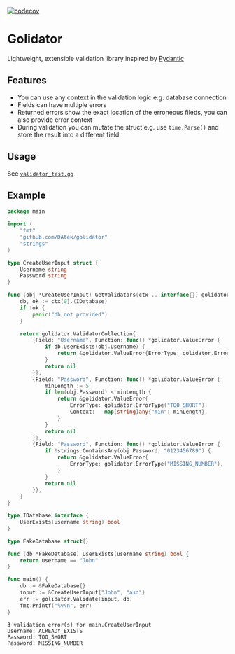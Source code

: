 [![codecov](https://codecov.io/gh/DAtek/golidator/graph/badge.svg?token=1QYUBN9NDN)](https://codecov.io/gh/DAtek/golidator)

# Golidator
Lightweight, extensible validation library inspired by [Pydantic](https://github.com/pydantic/pydantic)

## Features
- You can use any context in the validation logic e.g. database connection
- Fields can have multiple errors
- Returned errors show the exact location of the erroneous fileds, you can also provide error context
- During validation you can mutate the struct e.g. use `time.Parse()` and store the result into a different field


## Usage
See [`validator_test.go`](https://github.com/DAtek/golidator/blob/main/validator_test.go)

## Example
```go
package main

import (
	"fmt"
	"github.com/DAtek/golidator"
	"strings"
)

type CreateUserInput struct {
	Username string
	Password string
}

func (obj *CreateUserInput) GetValidators(ctx ...interface{}) golidator.ValidatorCollection {
	db, ok := ctx[0].(IDatabase)
	if !ok {
		panic("db not provided")
	}

	return golidator.ValidatorCollection{
		{Field: "Username", Function: func() *golidator.ValueError {
			if db.UserExists(obj.Username) {
				return &golidator.ValueError{ErrorType: golidator.ErrorType("ALREADY_EXISTS")}
			}
			return nil
		}},
		{Field: "Password", Function: func() *golidator.ValueError {
			minLength := 5
			if len(obj.Password) < minLength {
				return &golidator.ValueError{
					ErrorType: golidator.ErrorType("TOO_SHORT"),
					Context:   map[string]any{"min": minLength},
				}
			}
			return nil
		}},
		{Field: "Password", Function: func() *golidator.ValueError {
			if !strings.ContainsAny(obj.Password, "0123456789") {
				return &golidator.ValueError{
					ErrorType: golidator.ErrorType("MISSING_NUMBER"),
				}
			}
			return nil
		}},
	}
}

type IDatabase interface {
	UserExists(username string) bool
}

type FakeDatabase struct{}

func (db *FakeDatabase) UserExists(username string) bool {
	return username == "John"
}

func main() {
	db := &FakeDatabase{}
	input := &CreateUserInput{"John", "asd"}
	err := golidator.Validate(input, db)
	fmt.Printf("%v\n", err)
}

```
>>>
```
3 validation error(s) for main.CreateUserInput
Username: ALREADY_EXISTS
Password: TOO_SHORT
Password: MISSING_NUMBER
```
